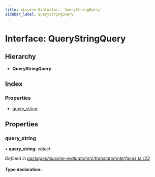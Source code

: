 ```yaml
---
title: xLucene Evaluator: `QueryStringQuery`
sidebar_label: QueryStringQuery
---
```


# Interface: QueryStringQuery

## Hierarchy

* **QueryStringQuery**

## Index

### Properties

* [query_string](querystringquery.md#query_string)

## Properties

###  query_string

• **query_string**: *object*

*Defined in [packages/xlucene-evaluator/src/translator/interfaces.ts:123](https://github.com/terascope/teraslice/blob/78714a985/packages/xlucene-evaluator/src/translator/interfaces.ts#L123)*

#### Type declaration:
